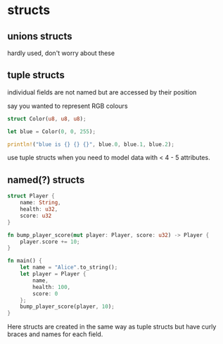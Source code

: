 # structs

## unions structs

hardly used, don't worry about these

## tuple structs

individual fields are not named but are accessed by their position

say you wanted to represent RGB colours 

```rust
struct Color(u8, u8, u8);

let blue = Color(0, 0, 255);

println!("blue is {} {} {}", blue.0, blue.1, blue.2);
```

use tuple structs when you need to model data with < 4 - 5 attributes.

## named(?) structs

```rust
struct Player {
    name: String,
    health: u32,
    score: u32
}

fn bump_player_score(mut player: Player, score: u32) -> Player {
    player.score += 10;
}

fn main() {
    let name = "Alice".to_string();
    let player = Player {
        name,
        health: 100,
        score: 0
    };
    bump_player_score(player, 10);
}
```
Here structs are created in the same way as tuple structs but have curly braces and names for each field.

